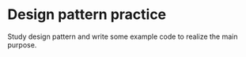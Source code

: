 # Design pattern practice

Study design pattern and write some example code to realize the main purpose.
